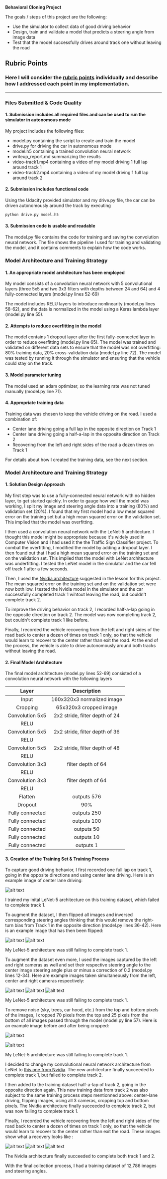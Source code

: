 **Behavioral Cloning Project**

The goals / steps of this project are the following:
* Use the simulator to collect data of good driving behavior
* Design, train and validate a model that predicts a steering angle from image data
* Test that the model successfully drives around track one without leaving the road

[//]: # (Image References)

[image1]: ./writeup-images/center-lane-driving.png "Center Lane Driving"
[image2]: ./writeup-images/original-image.jpg "Original Image"
[image3]: ./writeup-images/flipped-image.jpg "Flipped Image"
[image4]: ./writeup-images/left_camera.jpg "Left Camera"
[image5]: ./writeup-images/center_camera.jpg "Center Camera"
[image6]: ./writeup-images/right_camera.jpg "Right Camera"
[image7]: ./writeup-images/cropped-image.jpg "Cropped Image"
[image8]: ./writeup-images/recovery-step0.png "Recovery Step 0"
[image9]: ./writeup-images/recovery-step1.png "Recovery Step 1"
[image10]: ./writeup-images/recovery-step2.png "Recovery Step 2"

## Rubric Points
### Here I will consider the [rubric points](https://review.udacity.com/#!/rubrics/432/view) individually and describe how I addressed each point in my implementation.  

---
### Files Submitted & Code Quality

#### 1. Submission includes all required files and can be used to run the simulator in autonomous mode

My project includes the following files:
* model.py containing the script to create and train the model
* drive.py for driving the car in autonomous mode
* model.h5 containing a trained convolution neural network 
* writeup_report.md summarizing the results
* video-track1.mp4 containing a video of my model driving 1 full lap around track 1
* video-track2.mp4 containing a video of my model driving 1 full lap around track 2

#### 2. Submission includes functional code
Using the Udacity provided simulator and my drive.py file, the car can be driven autonomously around the track by executing 
```sh
python drive.py model.h5
```

#### 3. Submission code is usable and readable

The model.py file contains the code for training and saving the convolution neural network. The file shows the pipeline I used for training and validating the model, and it contains comments to explain how the code works.

### Model Architecture and Training Strategy

#### 1. An appropriate model architecture has been employed

My model consists of a convolution neural network with 5 convolutional layers (three 5x5 and two 3x3 filters with depths between 24 and 64) and 4 fully-connected layers (model.py lines 52-69) 

The model includes RELU layers to introduce nonlinearity (model.py lines 58-62), and the data is normalized in the model using a Keras lambda layer (model.py line 55). 

#### 2. Attempts to reduce overfitting in the model

The model contains 1 dropout layer after the first fully-connected layer in order to reduce overfitting (model.py line 65).
The model was trained and validated on different data sets to ensure that the model was not overfitting: 80% training data, 20% cross-validation data (model.py line 72). 
The model was tested by running it through the simulator and ensuring that the vehicle could stay on the track.

#### 3. Model parameter tuning

The model used an adam optimizer, so the learning rate was not tuned manually (model.py line 71).

#### 4. Appropriate training data

Training data was chosen to keep the vehicle driving on the road. I used a combination of: 
* Center lane driving going a full lap in the opposite direction on Track 1 
* Center lane driving going a half-a-lap in the opposite direction on Track 2
* Recovering from the left and right sides of the road a dozen times on Track 1

For details about how I created the training data, see the next section. 

### Model Architecture and Training Strategy

#### 1. Solution Design Approach

My first step was to use a fully-connected neural network with no hidden layer, to get started quickly. In order to gauge how well the model was working, I split my image and steering angle data into a training (80%) and validation set (20%). I found that my first model had a low mean squared error on the training set but a high mean squared error on the validation set. This implied that the model was overfitting. 

I then used a convolution neural network with the LeNet-5 architecture. I thought this model might be appropriate because it's widely used in Computer Vision and I had used it the the Traffic Sign Classifier project.
To combat the overfitting, I modified the model by adding a dropout layer. I then found out that I had a high mean squared error on the training set and on the validation set. This implied that the model with LeNet architecture was underfitting.
I tested the LeNet model in the simulator and the car fell off track 1 after a few seconds.

Then, I used the [Nvidia architecture](https://arxiv.org/pdf/1604.07316.pdf) suggested in the lesson for this project. The mean squared error on the training set and on the validation set were now both low.
I tested the Nvidia model in the simulator and the car successfully completed track 1 wihtout leaving the road, but couldn't complete track 2. 

To improve the driving behavior on track 2, I recorded half-a-lap going in the opposite direction on track 2. The model was now completing track 2, but couldn't complete track 1 like before.

Finally, I recorded the vehicle recovering from the left and right sides of the road back to center a dozen of times on track 1 only, so that the vehicle would learn to recover to the center rather than exit the road.
At the end of the process, the vehicle is able to drive autonomously around both tracks without leaving the road.

#### 2. Final Model Architecture

The final model architecture (model.py lines 52-69) consisted of a convolution neural network with the following layers

| Layer         	|     Description            			| 
|:---------------------:|:---------------------------------------------:| 
| Input         	| 160x320x3 normalized image   			| 
| Cropping 		|  65x320x3 cropped image   			| 
| Convolution 5x5     	| 2x2 stride, filter depth of 24		|
| RELU			|						|
| Convolution 5x5     	| 2x2 stride, filter depth of 36		|
| RELU			|						|
| Convolution 5x5     	| 2x2 stride, filter depth of 48		|
| RELU			|						|
| Convolution 3x3     	| filter depth of 64				|
| RELU			|						|
| Convolution 3x3     	| filter depth of 64				|
| RELU			|						|
| Flatten		| outputs 576	        			|
| Dropout		| 90%						|
| Fully connected	| outputs 250        				|
| Fully connected	| outputs 100        				|
| Fully connected	| outputs 50        				|
| Fully connected	| outputs 10        				|
| Fully connected	| outputs 1        				|

#### 3. Creation of the Training Set & Training Process

To capture good driving behavior, I first recorded one full lap on track 1, going in the opposite directions and using center lane driving. 
Here is an example image of center lane driving:

![alt text][image1]

I trained my inital LeNet-5 architecture on this training dataset, which failed to complete track 1.

To augment the dataset, I then flipped all images and inversed corresponding steering angles thinking that this would remove the right-turn bias from Track 1 in the opposite direction (model.py lines 36-42).
Here is an example image that has then been flipped:

![alt text][image2]
![alt text][image3]

My LeNet-5 architecture was still failing to complete track 1.

To augment the dataset even more, I used the images captured by the left and right cameras as well and set their respective steering angle to the center image steering angle plus or minus a correction of 0.2 (model.py lines 12-34).
Here are example images taken simultaneously from the left, center and right cameras respectively:

![alt text][image4]
![alt text][image5]
![alt text][image6]

My LeNet-5 architecture was still failing to complete track 1.

To remove noise (sky, trees, car hood, etc.) from the top and bottom pixels of the images, I cropped 70 pixels from the top and 25 pixels from the bottom of all images passed through the model (model.py line 57).
Here is an example image before and after being cropped:

![alt text][image2]

![alt text][image7]

My LeNet-5 architecture was still failing to complete track 1.

I decided to change my convolutional neural network architecture from LeNet to [this one from Nvidia](https://arxiv.org/pdf/1604.07316.pdf).
The new architecture finally succeeded to complete track 1, but failed to complete track 2. 

I then added to the training dataset half-a-lap of track 2, going in the opposite direction again.
This new training data from track 2 was also subject to the same training process steps mentionned above: center-lane driving, flipping images, using all 3 cameras, cropping top and bottom pixels.
The Nvidia architecture finally succeeded to complete track 2, but was now failing to complete track 1. 

Finally, I recorded the vehicle recovering from the left and right sides of the road back to center a dozen of times on track 1 only, so that the vehicle would learn to recover to the center rather than exit the road.
These images show what a recovery looks like :

![alt text][image8]
![alt text][image9]
![alt text][image10]

The Nvidia architecture finally succeeded to complete both track 1 and 2. 

With the final collection process, I had a training dataset of 12,786 images and steering angles.
